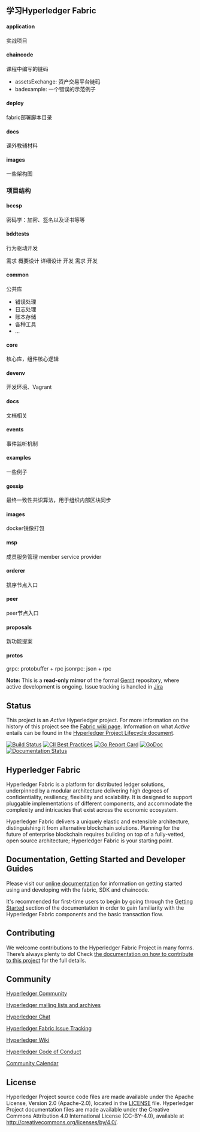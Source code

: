 ## 学习Hyperledger Fabric

#### application
实战项目

#### chaincode
课程中编写的链码

* assetsExchange: 资产交易平台链码
* badexample: 一个错误的示范例子

#### deploy
fabric部署脚本目录

#### docs
课外教辅材料

#### images
一些架构图

### 项目结构

#### bccsp
密码学：加密、签名以及证书等等

#### bddtests
行为驱动开发

需求 概要设计 详细设计 开发
需求 开发

#### common
公共库

* 错误处理
* 日志处理
* 账本存储
* 各种工具
* ...

#### core
核心库，组件核心逻辑

#### devenv
开发环境、Vagrant

#### docs
文档相关

#### events
事件监听机制

#### examples
一些例子

#### gossip
最终一致性共识算法，用于组织内部区块同步

#### images

docker镜像打包

#### msp

成员服务管理 member service provider

#### orderer
排序节点入口

#### peer

peer节点入口

#### proposals
新功能提案

#### protos

grpc: protobuffer + rpc
jsonrpc: json + rpc

**Note:** This is a **read-only mirror** of the formal [Gerrit](https://gerrit.hyperledger.org/r/#/admin/projects/fabric) repository,
where active development is ongoing. Issue tracking is handled in [Jira](https://jira.hyperledger.org/secure/RapidBoard.jspa?projectKey=FAB&rapidView=5&view=planning)

## Status

This project is an _Active_ Hyperledger project. For more information on the history of this project see the [Fabric wiki page](https://wiki.hyperledger.org/projects/Fabric). Information on what _Active_ entails can be found in
the [Hyperledger Project Lifecycle document](https://wiki.hyperledger.org/community/project-lifecycle).

[![Build Status](https://jenkins.hyperledger.org/buildStatus/icon?job=fabric-merge-x86_64)](https://jenkins.hyperledger.org/view/fabric/job/fabric-merge-x86_64/)
[![CII Best Practices](https://bestpractices.coreinfrastructure.org/projects/955/badge)](https://bestpractices.coreinfrastructure.org/projects/955)
[![Go Report Card](https://goreportcard.com/badge/github.com/hyperledger/fabric)](https://goreportcard.com/report/github.com/hyperledger/fabric)
[![GoDoc](https://godoc.org/github.com/hyperledger/fabric?status.svg)](https://godoc.org/github.com/hyperledger/fabric)
[![Documentation Status](https://readthedocs.org/projects/hyperledger-fabric/badge/?version=release)](http://hyperledger-fabric.readthedocs.io/en/release/?badge=latest)

## Hyperledger Fabric

Hyperledger Fabric is a platform for distributed ledger solutions, underpinned
by a modular architecture delivering high degrees of confidentiality,
resiliency, flexibility and scalability. It is designed to support pluggable
implementations of different components, and accommodate the complexity and
intricacies that exist across the economic ecosystem.

Hyperledger Fabric delivers a uniquely elastic and extensible architecture,
distinguishing it from alternative blockchain solutions. Planning for the
future of enterprise blockchain requires building on top of a fully-vetted,
open source architecture; Hyperledger Fabric is your starting point.

## Documentation, Getting Started and Developer Guides

Please visit our
[online documentation](http://hyperledger-fabric.readthedocs.io/en/release/) for
information on getting started using and developing with the fabric, SDK and chaincode.

It's recommended for first-time users to begin by going through the
[Getting Started](http://hyperledger-fabric.readthedocs.io/en/release/getting_started.html)
section of the documentation in order to gain familiarity with the Hyperledger
Fabric components and the basic transaction flow.

## Contributing

We welcome contributions to the Hyperledger Fabric Project in many forms.
There’s always plenty to do! Check [the documentation on how to contribute to this project](http://hyperledger-fabric.readthedocs.io/en/latest/CONTRIBUTING.html)
for the full details.

## Community

[Hyperledger Community](https://www.hyperledger.org/community)

[Hyperledger mailing lists and archives](http://lists.hyperledger.org/)

[Hyperledger Chat](http://chat.hyperledger.org/channel/fabric)

[Hyperledger Fabric Issue Tracking](https://jira.hyperledger.org/secure/Dashboard.jspa?selectPageId=10104)

[Hyperledger Wiki](https://wiki.hyperledger.org/)

[Hyperledger Code of Conduct](https://wiki.hyperledger.org/community/hyperledger-project-code-of-conduct)

[Community Calendar](https://wiki.hyperledger.org/community/calendar-public-meetings)

## License <a name="license"></a>

Hyperledger Project source code files are made available under the Apache License, Version 2.0 (Apache-2.0), located in the [LICENSE](LICENSE) file. Hyperledger Project documentation files are made available under the Creative Commons Attribution 4.0 International License (CC-BY-4.0), available at http://creativecommons.org/licenses/by/4.0/.
